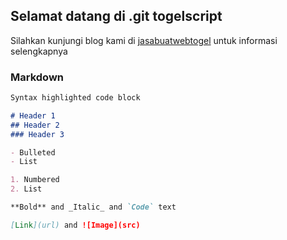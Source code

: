 ## Selamat datang di .git togelscript

Silahkan kunjungi blog kami di [jasabuatwebtogel](https://jasabuatwebtogel.blogspot.com/) untuk informasi selengkapnya

### Markdown

```markdown
Syntax highlighted code block

# Header 1
## Header 2
### Header 3

- Bulleted
- List

1. Numbered
2. List

**Bold** and _Italic_ and `Code` text

[Link](url) and ![Image](src)
```
